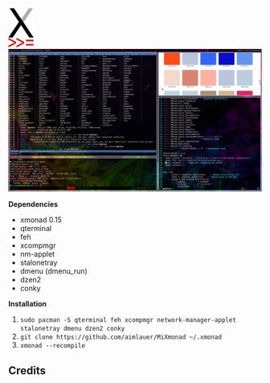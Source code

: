 <img src="assets/xmonad_logo.png" width="50"/>
<img src="screenshots/1.png" />

**Dependencies**  
- xmonad 0.15
- qterminal
- feh
- xcompmgr
- nm-applet
- stalonetray
- dmenu (dmenu_run)
- dzen2
- conky

**Installation**  
1. `sudo pacman -S qterminal feh xcompmgr network-manager-applet stalonetray dmenu dzen2 conky`
2. `git clone https://github.com/aimlauer/MiXmonad ~/.xmonad`
3. `xmonad --recompile`

## Credits
[](https://beginners-guide-to-xmonad.readthedocs.io/configure_stalonetray.html)
